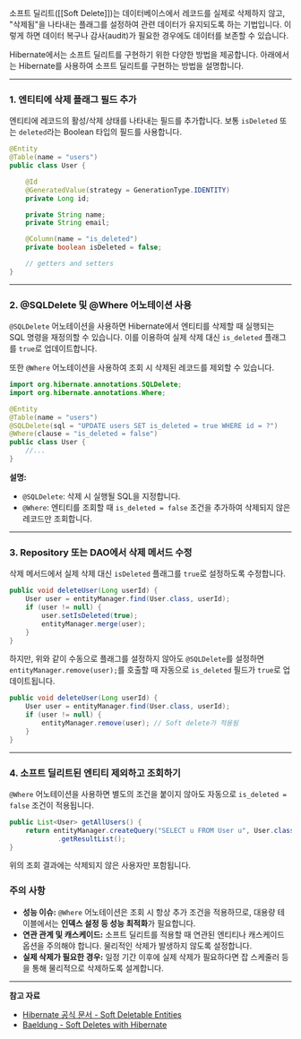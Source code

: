 소프트 딜리트([[Soft Delete]])는 데이터베이스에서 레코드를 실제로 삭제하지 않고, "삭제됨"을 나타내는 플래그를 설정하여 관련 데이터가 유지되도록 하는 기법입니다. 이렇게 하면 데이터 복구나 감사(audit)가 필요한 경우에도 데이터를 보존할 수 있습니다.

Hibernate에서는 소프트 딜리트를 구현하기 위한 다양한 방법을 제공합니다. 아래에서는 Hibernate를 사용하여 소프트 딜리트를 구현하는 방법을 설명합니다.

---

### 1. 엔티티에 삭제 플래그 필드 추가

엔티티에 레코드의 활성/삭제 상태를 나타내는 필드를 추가합니다. 보통 `isDeleted` 또는 `deleted`라는 Boolean 타입의 필드를 사용합니다.

```java
@Entity
@Table(name = "users")
public class User {

    @Id
    @GeneratedValue(strategy = GenerationType.IDENTITY)
    private Long id;

    private String name;
    private String email;

    @Column(name = "is_deleted")
    private boolean isDeleted = false;

    // getters and setters
}
```

---

### 2. @SQLDelete 및 @Where 어노테이션 사용

`@SQLDelete` 어노테이션을 사용하면 Hibernate에서 엔티티를 삭제할 때 실행되는 SQL 명령을 재정의할 수 있습니다. 이를 이용하여 실제 삭제 대신 `is_deleted` 플래그를 `true`로 업데이트합니다.

또한 `@Where` 어노테이션을 사용하여 조회 시 삭제된 레코드를 제외할 수 있습니다.

```java
import org.hibernate.annotations.SQLDelete;
import org.hibernate.annotations.Where;

@Entity
@Table(name = "users")
@SQLDelete(sql = "UPDATE users SET is_deleted = true WHERE id = ?")
@Where(clause = "is_deleted = false")
public class User {
    //...
}
```

**설명:**

- `@SQLDelete`: 삭제 시 실행될 SQL을 지정합니다.
- `@Where`: 엔티티를 조회할 때 `is_deleted = false` 조건을 추가하여 삭제되지 않은 레코드만 조회합니다.

---

### 3. Repository 또는 DAO에서 삭제 메서드 수정

삭제 메서드에서 실제 삭제 대신 `isDeleted` 플래그를 `true`로 설정하도록 수정합니다.

```java
public void deleteUser(Long userId) {
    User user = entityManager.find(User.class, userId);
    if (user != null) {
        user.setIsDeleted(true);
        entityManager.merge(user);
    }
}
```

하지만, 위와 같이 수동으로 플래그를 설정하지 않아도 `@SQLDelete`를 설정하면 `entityManager.remove(user);`를 호출할 때 자동으로 `is_deleted` 필드가 `true`로 업데이트됩니다.

```java
public void deleteUser(Long userId) {
    User user = entityManager.find(User.class, userId);
    if (user != null) {
        entityManager.remove(user); // Soft delete가 적용됨
    }
}
```

---

### 4. 소프트 딜리트된 엔티티 제외하고 조회하기

`@Where` 어노테이션을 사용하면 별도의 조건을 붙이지 않아도 자동으로 `is_deleted = false` 조건이 적용됩니다.

```java
public List<User> getAllUsers() {
    return entityManager.createQuery("SELECT u FROM User u", User.class)
            .getResultList();
}
```

위의 조회 결과에는 삭제되지 않은 사용자만 포함됩니다.

### 주의 사항

- **성능 이슈:** `@Where` 어노테이션은 조회 시 항상 추가 조건을 적용하므로, 대용량 테이블에서는 **인덱스 설정 등 성능 최적화**가 필요합니다.
- **연관 관계 및 캐스케이드:** 소프트 딜리트를 적용할 때 연관된 엔티티나 캐스케이드 옵션을 주의해야 합니다. 물리적인 삭제가 발생하지 않도록 설정합니다.
- **실제 삭제가 필요한 경우:** 일정 기간 이후에 실제 삭제가 필요하다면 잡 스케줄러 등을 통해 물리적으로 삭제하도록 설계합니다.

---

**참고 자료**

- [Hibernate 공식 문서 - Soft Deletable Entities](https://docs.jboss.org/hibernate/orm/current/userguide/html_single/Hibernate_User_Guide.html#mapping-deleting-soft)
- [Baeldung - Soft Deletes with Hibernate](https://www.baeldung.com/hibernate-soft-delete)